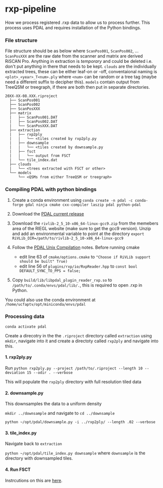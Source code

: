 # rxp-pipeline

How we process registered .rxp data to allow us to process further. This process uses PDAL and requires installation of the Python bindings.

### File structure

File structure should be as below where `ScanPos001`, `ScanPos002`, ... `ScanPosXXX` are the raw date from the scanner and matrix are derived RiSCAN Pro. Anything in extraction is _temporary_ and could be deleted i.e. don't put anything in there that needs to be kept. `clouds` are the individually extracted trees, these can be either leaf-on or -off, conventaional naming is `<plot>_<year>_T<num>.ply` where `<num>` can be random or a tree tag (maybe need a different suffix to decipher this). `models` contain output from TreeQSM or treegraph, if there are both then put in separate directories.

```
20XX-XX-08.XXX.riproject
  ├── ScanPos001
  ├── ScanPos002
  ├── ScanPosXXX
  ├── matrix
  |   ├── ScanPos001.DAT
  |   ├── ScanPos002.DAT
  |   └── ScanPosXXX.DAT
  ├── extraction
  |   ├── rxp2ply
  |   |   └── <tiles created by rxp2ply.py
  |   ├── downsample
  |   |   └── <tiles created by downsample.py
  |   ├── fsct
  |   |   └── output from FSCT
  |   └── tile_index.dat
  ├── clouds
  |   └── <trees extracted with FSCT or other>
  └── models
      └── <QSMs from either TreeQSM or treegraph>
```
### Compiling PDAL with python bindings

1.  Create a conda environment using `conda create -n pdal -c conda-forge gdal ninja cmake cxx-compiler laszip pdal python-pdal`
    
2.  Download the [PDAL current release](https://pdal.io/download.html#current-release-s) 

3.  Download the `rivlib-2_5_10-x86_64-linux-gcc9.zip` from the memebers area of the RIEGL website (make sure to get the gcc9 version). Unzip and add an environmental variable to point at the directory `export RiVLib_DIR=/path/to/rivlib-2_5_10-x86_64-linux-gcc9`

4.  Follow the [PDAL Unix Compilation](https://pdal.io/development/compilation/unix.html) notes. Before running cmake
    - edit line 63 of `cmake/options.cmake` to `"Choose if RiVLib support should be built" True)`
    - edit line 56 of `plugins/rxp/io/RxpReader.hpp` to `const bool DEFAULT_SYNC_TO_PPS = false;`

5. Copy `build/lib/libpdal_plugin_reader_rxp.so` to `/path/to/.conda/envs/pdal/lib/.`, this is required to open .rxp in Python.

You could also use the conda environment at `/home/ucfaptv/opt/miniconda/envs/pdal`

### Processing data

`conda activate pdal`

Create a direcotry in the the `.riproject` directory called `extraction` using `mkdir`, navigate into it and create a directoty called `rxp2ply` and navigate into this.  

#### 1. rxp2ply.py 

Run `python rxp2ply.py --project /path/to/.riproject --length 10 --deviation 15 --odir . --verbose`

This will populate the `rxp2ply` directory with full resolution tiled data

#### 2. downsample.py

This downsamples the data to a uniform density

`mkdir ../downsample` and navigate to `cd ../downsample`

`python ~/opt/pdal/downsample.py -i ../rxp2ply/ --length .02 --verbose `

#### 3. tile_index.py

Navigate back to `extraction`

`python ~/opt/pdal/tile_index.py downsample` where `downsample` is the directory with downsampled tiles.

#### 4. Run FSCT

Instrcutions on this are [here](https://github.com/philwilkes/FSCT).
